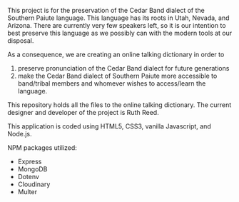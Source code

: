 This project is for the preservation of the Cedar Band dialect of the Southern Paiute language. This language has its roots in Utah, Nevada, and Arizona. There are currently very few speakers left, so it is our intention to best preserve this language as we possibly can with the modern tools at our disposal.

As a consequence, we are creating an online talking dictionary in order to 
1) preserve pronunciation of the Cedar Band dialect for future generations
2) make the Cedar Band dialect of Southern Paiute more accessible to band/tribal members and whomever wishes to access/learn the language. 

This repository holds all the files to the online talking dictionary. The current designer and developer of the project is Ruth Reed. 

This application is coded using HTML5, CSS3, vanilla Javascript, and Node.js.

NPM packages utilized:
- Express
- MongoDB
- Dotenv
- Cloudinary
- Multer